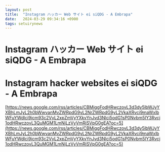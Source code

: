 ```yaml
---
layout: post
title:  "Instagram ハッカー Web サイト ei siQDG - A Embrapa"
date:   2024-03-29 09:34:16 +0900
tags: setuirynews 
---
```


# Instagram ハッカー Web サイト ei siQDG - A Embrapa



# Instagram hacker websites ei siQDG - A Embrapa

[https://news.google.com/rss/articles/CBMiggFodHRwczovL3d3dy5lbWJyYXBhLmJyL2h0bWwvanMvZWRpdG9yL2NrZWRpdG9yL2VkaXRvci9maWxlbWFuYWdlci9icm93c2VyL2xpZmVyYXkvYnJvd3Nlci5odG1sP0Nvbm5lY3Rvcj1odHRwczovL3QuMGM1LmNjLzVyVmRiSVpG0gEA?oc=5](https://news.google.com/rss/articles/CBMiggFodHRwczovL3d3dy5lbWJyYXBhLmJyL2h0bWwvanMvZWRpdG9yL2NrZWRpdG9yL2VkaXRvci9maWxlbWFuYWdlci9icm93c2VyL2xpZmVyYXkvYnJvd3Nlci5odG1sP0Nvbm5lY3Rvcj1odHRwczovL3QuMGM1LmNjLzVyVmRiSVpG0gEA?oc=5)

